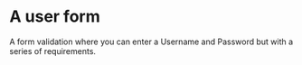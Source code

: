 # A user form

A form validation where you can enter a Username and Password but
with a series of requirements.
